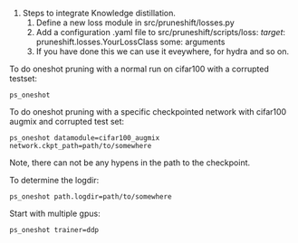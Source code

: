 1. Steps to integrate Knowledge distillation.
    1. Define a new loss module in src/pruneshift/losses.py
    2. Add a configuration .yaml file to src/pruneshift/scripts/loss:
        _target_: pruneshift.losses.YourLossClass
        some: arguments
    3. If you have done this we can use it eveywhere, for hydra and so on.



To do oneshot pruning with a normal run on cifar100 with a corrupted testset:
```
ps_oneshot
```
To do oneshot pruning with a specific checkpointed network with cifar100 augmix and corrupted test set:
```
ps_oneshot datamodule=cifar100_augmix network.ckpt_path=path/to/somewhere
```
Note, there can not be any hypens in the path to the checkpoint. 

To determine the logdir:
```
ps_oneshot path.logdir=path/to/somewhere
```
Start with multiple gpus:
```
ps_oneshot trainer=ddp 
```

